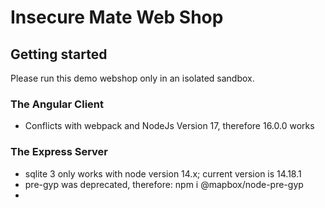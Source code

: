 # Insecure Mate Web Shop

## Getting started

Please run this demo webshop only in an isolated sandbox.

### The Angular Client
* Conflicts with webpack and NodeJs Version 17, therefore 16.0.0 works

### The Express Server

* sqlite 3 only works with node version 14.x; current version is 14.18.1
* pre-gyp was deprecated, therefore: npm i @mapbox/node-pre-gyp
* 
